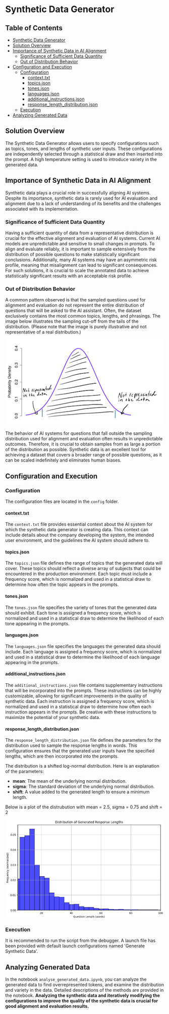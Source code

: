 # Synthetic Data Generator

## Table of Contents

- [Synthetic Data Generator](#synthetic-data-generator)
- [Solution Overview](#solution-overview)
- [Importance of Synthetic Data in AI Alignment](#importance-of-synthetic-data-in-ai-alignment)
    - [Significance of Sufficient Data Quantity](#significance-of-sufficient-data-quantity)
    - [Out of Distribution Behavior](#out-of-distribution-behavior)
- [Configuration and Execution](#configuration-and-execution)
    - [Configuration](#configuration)
        - [context.txt](#contexttxt)
        - [topics.json](#topicsjson)
        - [tones.json](#tonesjson)
        - [languages.json](#languagesjson)
        - [additional_instructions.json](#additional_instructionsjson)
        - [response_length_distribution.json](#response_length_distributionjson)
    - [Execution](#execution)
- [Analyzing Generated Data](#analyzing-generated-data)

## Solution Overview

The Synthetic Data Generator allows users to specify configurations such as topics, tones, and lengths of synthetic user inputs. These configurations are independently selected through a statistical draw and then inserted into the prompt. A high temperature setting is used to introduce variety in the generated data.

## Importance of Synthetic Data in AI Alignment

Synthetic data plays a crucial role in successfully aligning AI systems. Despite its importance, synthetic data is rarely used for AI evaluation and alignment due to a lack of understanding of its benefits and the challenges associated with its implementation.

### Significance of Sufficient Data Quantity

Having a sufficient quantity of data from a representative distribution is crucial for the effective alignment and evaluation of AI systems. Current AI models are unpredictable and sensitive to small changes in prompts. To align and evaluate reliably, it is important to sample extensively from the distribution of possible questions to make statistically significant conclusions. Additionally, many AI systems may have an asymmetric risk profile, meaning that misalignment can lead to significant consequences. For such solutions, it is crucial to scale the annotated data to achieve statistically significant results with an acceptable risk profile.

### Out of Distribution Behavior

A common pattern observed is that the sampled questions used for alignment and evaluation do not represent the entire distribution of questions that will be asked to the AI assistant. Often, the dataset exclusively contains the most common topics, lengths, and phrasings. The image below illustrates the sampling cut-off from the tails of the distribution. (Please note that the image is purely illustrative and not representative of a real distribution.)

![Architecture Diagram](../media/img/sampling_from_distribution.png)

The behavior of AI systems for questions that fall outside the sampling distribution used for alignment and evaluation often results in unpredictable outcomes. Therefore, it is crucial to obtain samples from as large a portion of the distribution as possible. Synthetic data is an excellent tool for achieving a dataset that covers a broader range of possible questions, as it can be scaled indefinitely and eliminates human biases.

## Configuration and Execution

### Configuration

The configuration files are located in the `config` folder.

#### context.txt

The `context.txt` file provides essential context about the AI system for which the synthetic data generator is creating data. This context can include details about the company developing the system, the intended user environment, and the guidelines the AI system should adhere to.

#### topics.json

The `topics.json` file defines the range of topics that the generated data will cover. These topics should reflect a diverse array of subjects that could be encountered in the production environment. Each topic must include a frequency score, which is normalized and used in a statistical draw to determine how often the topic appears in the prompts.

#### tones.json

The `tones.json` file specifies the variety of tones that the generated data should exhibit. Each tone is assigned a frequency score, which is normalized and used in a statistical draw to determine the likelihood of each tone appearing in the prompts.

#### languages.json

The `languages.json` file specifies the languages the generated data should include. Each language is assigned a frequency score, which is normalized and used in a statistical draw to determine the likelihood of each language appearing in the prompts.

#### additional_instructions.json

The `additional_instructions.json` file contains supplementary instructions that will be incorporated into the prompts. These instructions can be highly customizable, allowing for significant improvements in the quality of synthetic data. Each instruction is assigned a frequency score, which is normalized and used in a statistical draw to determine how often each instruction appears in the prompts. Be creative with these instructions to maximize the potential of your synthetic data.

#### response_length_distribution.json

The `response_length_distribution.json` file defines the parameters for the distribution used to sample the response lengths in words. This configuration ensures that the generated user inputs have the specified lengths, which are then incorporated into the prompts.

The distribution is a shifted log-normal distribution. Here is an explanation of the parameters:
- **mean**: The mean of the underlying normal distribution.
- **sigma**: The standard deviation of the underlying normal distribution.
- **shift**: A value added to the generated length to ensure a minimum length.

Below is a plot of the distrubution with mean = 2.5, sigma = 0.75 and shift = 2

![Lenght Distribution Example](../media/img/lenght_dist.png)

### Execution

It is recommended to run the script from the debugger. A launch file has been provided with default launch configurations named 'Generate Synthetic Data'.

## Analyzing Generated Data

In the notebook `analyse_generated_data.ipynb`, you can analyze the generated data to find overrepresented tokens, and examine the distribution and variety in the data. Detailed descriptions of the methods are provided in the notebook. **Analyzing the synthetic data and iteratively modifying the configurations to improve the quality of the synthetic data is crucial for good alignment and evaluation results.**